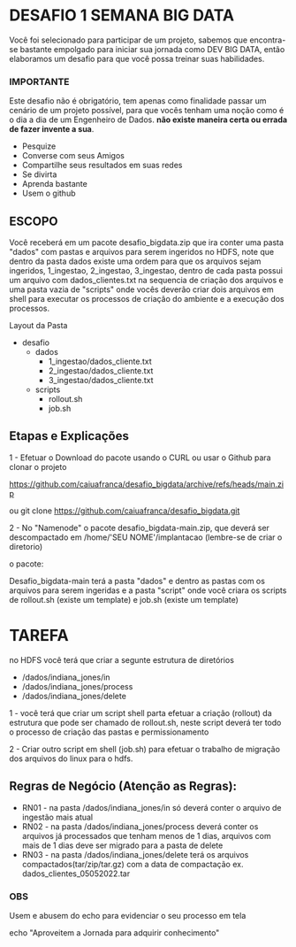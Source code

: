 # DESAFIO 1 SEMANA BIG DATA

Você foi selecionado para participar de um projeto, sabemos que encontra-se bastante empolgado para iniciar sua jornada como DEV BIG DATA, então elaboramos um desafio para que você possa treinar suas habilidades.

### IMPORTANTE

Este desafio não é obrigatório, tem apenas como finalidade passar um cenário de um projeto possível, para que vocês tenham uma noção como é o dia a dia de um Engenheiro de Dados. 
**não existe maneira certa ou errada de fazer invente a sua**.

* Pesquize
* Converse com seus Amigos
* Compartilhe seus resultados em suas redes
* Se divirta
* Aprenda bastante
* Usem o github

## ESCOPO

Você receberá em um pacote desafio_bigdata.zip que ira conter uma pasta "dados" com pastas e arquivos para serem ingeridos no HDFS, note que dentro da pasta dados existe uma ordem para que os arquivos sejam ingeridos, 1_ingestao, 2_ingestao, 3_ingestao, dentro de cada pasta possui um arquivo com dados_clientes.txt na sequencia de criação dos arquivos e uma pasta vazia de "scripts" onde vocês deverão criar dois arquivos em shell para executar os processos de criação do ambiente e a execução dos processos.

Layout da Pasta    
- desafio
    - dados
        - 1_ingestao/dados_cliente.txt
        - 2_ingestao/dados_cliente.txt
        - 3_ingestao/dados_cliente.txt
    - scripts
        - rollout.sh
        - job.sh
       
## Etapas e Explicações

1 - Efetuar o Download do pacote usando o CURL ou usar o Github para clonar o projeto

https://github.com/caiuafranca/desafio_bigdata/archive/refs/heads/main.zip

ou git clone https://github.com/caiuafranca/desafio_bigdata.git

2 - No "Namenode" o pacote desafio_bigdata-main.zip, que deverá ser descompactado em /home/'SEU NOME'/implantacao (lembre-se de criar o diretorio)

o pacote:

Desafio_bigdata-main terá a pasta "dados" e dentro as pastas com os arquivos para serem ingeridas e a pasta "script" onde você criara os scripts de rollout.sh (existe um template) e job.sh (existe um template)

# TAREFA
no HDFS você terá que criar a segunte estrutura de diretórios

- /dados/indiana_jones/in
- /dados/indiana_jones/process
- /dados/indiana_jones/delete

1 - você terá que criar um script shell parta efetuar a criação (rollout) da estrutura que pode ser chamado de rollout.sh, neste script deverá ter todo o processo de criação das pastas e permissionamento

2 - Criar outro script em shell (job.sh) para efetuar o trabalho de migração dos arquivos do linux para o hdfs.

## Regras de Negócio (Atenção as Regras):

- RN01 - na pasta /dados/indiana_jones/in só deverá conter o arquivo de ingestão mais atual
- RN02 - na pasta /dados/indiana_jones/process deverá conter os arquivos já processados que tenham menos de 1 dias, arquivos com mais de  1 dias deve ser migrado para a pasta de delete 
- RN03 - na pasta /dados/indiana_jones/delete terá os arquivos compactados(tar/zip/tar.gz) com a data de compactação ex. dados_clientes_05052022.tar

### OBS 

Usem e abusem do echo para evidenciar o seu processo em tela

echo "Aproveitem a Jornada para adquirir conhecimento"
